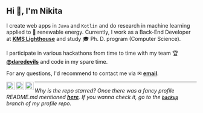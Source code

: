 <h2>Hi 👋, I'm Nikita</h2>

I create web apps in `Java` and `Kotlin` and do research in machine learning applied to 🍃 renewable energy. Currently, I work as a Back-End Developer at **[KMS Lighthouse](https://www.kmslh.com/)** and study 🎓 Ph. D. program (Computer Science).

I participate in various hackathons from time to time with my team 🏆 **[@daredevils](https://github.com/daredevils-team)** and code in my spare time.

For any questions, I'd recommend to contact me via ✉ **<a href="mailto:me@rusetskii.dev">email</a>**.

<p align="left"><a href="https://linkedin.com/in/xtenzq" target="blank"><img align="left" src="icons/linkedin.svg" alt="xtenzq" width="22px" /></a>
<a href="https://fb.com/nrusetski" target="blank"><img align="left" src="icons/facebook.svg" alt="xtenzq" width="22px" /></a>
<a href="https://instagram.com/nrusetski" target="blank"><img align="left" src="icons/instagram.svg" alt="xtenzq" width="22px" /></a></p>

---
_Why is the repo starred? Once there was a fancy profile README.md mentioned **[here](https://github.com/abhisheknaiidu/awesome-github-profile-readme)**. If you wanna check it, go to the **[`backup`](https://github.com/xtenzQ/xtenzQ/tree/backup)** branch of my profile repo._
